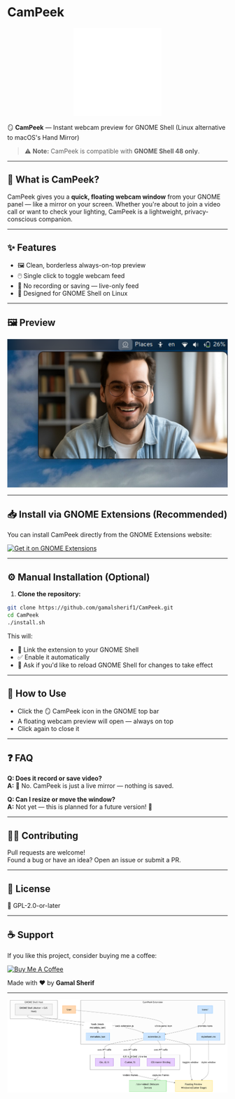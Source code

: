 # CamPeek

<p align="center">
  <img src="CamPeek%40gamalsherif1.github.io/icons/mirror.png" width="200" alt="CamPeek Logo"/>
</p>

🪞 **CamPeek** — Instant webcam preview for GNOME Shell (Linux alternative to macOS's Hand Mirror)  
> ⚠️ **Note:** CamPeek is compatible with **GNOME Shell 48 only**.

---

## 📸 What is CamPeek?

CamPeek gives you a **quick, floating webcam window** from your GNOME panel — like a mirror on your screen. Whether you're about to join a video call or want to check your lighting, CamPeek is a lightweight, privacy-conscious companion.

---

## ✨ Features

- 🖼️ Clean, borderless always-on-top preview  
- 🖱️ Single click to toggle webcam feed  
- 🔐 No recording or saving — live-only feed  
- 🐧 Designed for GNOME Shell on Linux

---

## 🖼️ Preview

![CamPeek Screenshot](screenshots/thumbnail.png)

---

## 📥 Install via GNOME Extensions (Recommended)

You can install CamPeek directly from the GNOME Extensions website:

[![Get it on GNOME Extensions](assets/gnome-badge-large.png)](https://extensions.gnome.org/extension/8092/campeek/)

---

## ⚙️ Manual Installation (Optional)

1. **Clone the repository:**
```bash
git clone https://github.com/gamalsherif1/CamPeek.git
cd CamPeek
./install.sh
```

This will:
- 🔗 Link the extension to your GNOME Shell
- ✅ Enable it automatically
- 🔄 Ask if you'd like to reload GNOME Shell for changes to take effect

---

## 🧪 How to Use

- Click the 🪞 CamPeek icon in the GNOME top bar
- A floating webcam preview will open — always on top
- Click again to close it

---

## ❓ FAQ

**Q: Does it record or save video?**  
**A:** 🔐 No. CamPeek is just a live mirror — nothing is saved.

**Q: Can I resize or move the window?**  
**A:** Not yet — this is planned for a future version! 🎯

---

## 👨‍💻 Contributing

Pull requests are welcome!  
Found a bug or have an idea? Open an issue or submit a PR.

---

## 📄 License

🧾 GPL-2.0-or-later

---

## ☕ Support

If you like this project, consider buying me a coffee:

<a href="https://buymeacoffee.com/gamalsherii" target="_blank">
  <img src="https://cdn.buymeacoffee.com/buttons/v2/default-yellow.png" alt="Buy Me A Coffee" height="50" width="210" />
</a>

Made with ❤️ by **Gamal Sherif**

---

![CamPeek Screenshot](screenshots/diagram.png)

